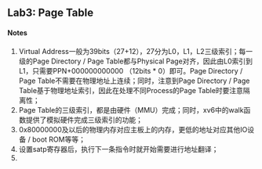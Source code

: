 ## Lab3: Page Table



#### Notes

1. Virtual Address一般为39bits（27+12），27分为L0，L1，L2三级索引；每一级的Page Directory / Page Table都与Physical Page对齐，因此由L0索引到L1，只需要PPN+000000000000 （12bits * 0）即可。Page Directory / Page Table不需要在物理地址上连续；同时，注意到Page Directory / Page Table基于物理地址索引，因此在处理不同Process的Page Table时要注意隔离性；
2. Page Table的三级索引，都是由硬件（MMU）完成；同时，xv6中的walk函数提供了模拟硬件完成三级索引的功能；
3. 0x80000000及以后的物理内存对应主板上的内存，更低的地址对应其他IO设备 / boot ROM等等；
4. 设置satp寄存器后，执行下一条指令时就开始需要进行地址翻译；
5.
